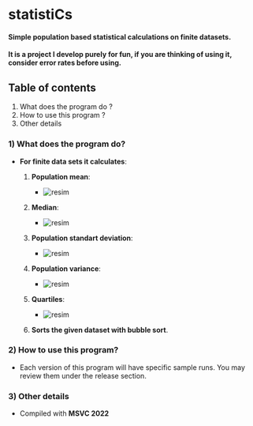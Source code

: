 # statistiCs
#### Simple population based statistical calculations on finite datasets.
**It is a project I develop purely for fun, if you are thinking of using it, consider error rates before using.**


## Table of contents
1) What does the program do ?
2) How to use this program ?
3) Other details


### 1) What does the program do?
- **For finite data sets it calculates**:
  1) **Population mean**:
      - ![resim](https://user-images.githubusercontent.com/68559468/173466325-c7f4f225-e248-48aa-aa28-6dbd83a8f218.png)

  2) **Median**:
      - ![resim](https://user-images.githubusercontent.com/68559468/173466866-bda7b17e-30e3-4bc9-89b2-a12d53c663d9.png)

  3) **Population standart deviation**:
      - ![resim](https://user-images.githubusercontent.com/68559468/173467109-b4b84d53-768e-4074-b246-1fbb97b54205.png)

  4) **Population variance**:
      - ![resim](https://user-images.githubusercontent.com/68559468/173467341-7675520f-6775-4e44-bab5-2bfb6d3931f9.png)
  
  5) **Quartiles**:
      - ![resim](https://user-images.githubusercontent.com/68559468/177177090-fd5823ce-079d-4bea-82e7-df540c6947a8.png)

  6) **Sorts the given dataset with bubble sort**.


### 2) How to use this program?
- Each version of this program will have specific sample runs.
You may review them under the release section.


### 3) Other details
- Compiled with **MSVC 2022**
